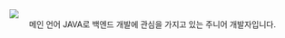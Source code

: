 <!-- hearder -->
<img src="https://capsule-render.vercel.app/api?type=waving&color=auto&height=100%&section=header&text=Welcome&fontSize=90&fontAlignY=30&desc='GEONHO'%20GitHub%20Profile&descAlignY=51&descAlign=59.5&align=center" />

<div align= "center" fontSize= "14px">메인 언어 JAVA로 백엔드 개발에 관심을 가지고 있는 주니어 개발자입니다.</div>
